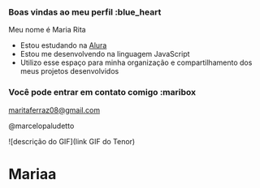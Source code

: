 ### Boas vindas ao meu perfil :blue_heart

Meu nome é Maria Rita 

- Estou estudando na [Alura](https://www.alura.com.br)
- Estou me desenvolvendo na linguagem JavaScript
- Utilizo esse espaço para minha organização e compartilhamento dos meus projetos desenvolvidos

### Você pode entrar em contato comigo :maribox

maritaferraz08@gmail.com

@marcelopaludetto

![descrição do GIF](link GIF do Tenor)
# Mariaa
